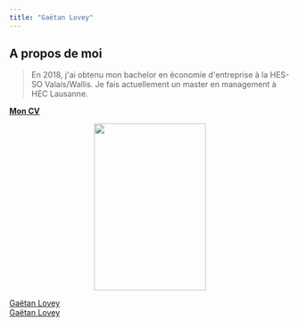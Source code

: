 ```yaml
---
title: "Gaëtan Lovey"
---
```

## A propos de moi

> En 2018, j'ai obtenu mon bachelor en économie d'entreprise à la  HES-SO Valais/Wallis. 
> Je fais actuellement un master en management à HEC Lausanne. 

[__**Mon CV**__](https://glovey.netlify.app/fr/curriculum-vitæ/)

<p align="center">
  <img src="/profile.png" width="200" height="300"/>
</p>

<script type="text/javascript" src="https://platform.linkedin.com/badges/js/profile.js" async defer></script>

<div class="LI-profile-badge"  data-version="v1" data-size="medium" data-locale="fr_FR" data-type="vertical" data-theme="light" data-vanity="gaetan-lovey"><a class="LI-simple-link" href='https://ch.linkedin.com/in/gaetan-lovey?trk=profile-badge'>Gaëtan Lovey</a></div>

<div class="LI-profile-badge"  data-version="v1" data-size="medium" data-locale="fr_FR" data-type="horizontal" data-theme="light" data-vanity="gaetan-lovey"><a class="LI-simple-link" href='https://ch.linkedin.com/in/gaetan-lovey?trk=profile-badge'>Gaëtan Lovey</a></div>

